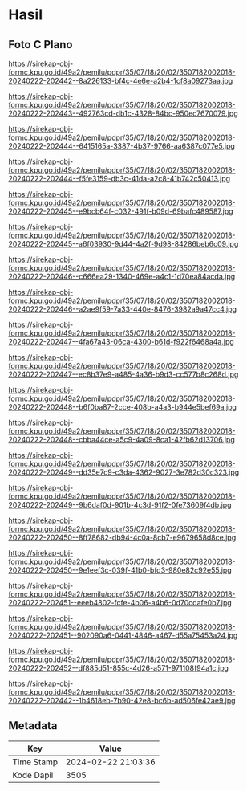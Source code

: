 # Hasil

## Foto C Plano

https://sirekap-obj-formc.kpu.go.id/49a2/pemilu/pdpr/35/07/18/20/02/3507182002018-20240222-202442--8a226133-bf4c-4e6e-a2b4-1cf8a09273aa.jpg

https://sirekap-obj-formc.kpu.go.id/49a2/pemilu/pdpr/35/07/18/20/02/3507182002018-20240222-202443--492763cd-db1c-4328-84bc-950ec7670079.jpg

https://sirekap-obj-formc.kpu.go.id/49a2/pemilu/pdpr/35/07/18/20/02/3507182002018-20240222-202444--6415165a-3387-4b37-9766-aa6387c077e5.jpg

https://sirekap-obj-formc.kpu.go.id/49a2/pemilu/pdpr/35/07/18/20/02/3507182002018-20240222-202444--f5fe3159-db3c-41da-a2c8-41b742c50413.jpg

https://sirekap-obj-formc.kpu.go.id/49a2/pemilu/pdpr/35/07/18/20/02/3507182002018-20240222-202445--e9bcb64f-c032-491f-b09d-69bafc489587.jpg

https://sirekap-obj-formc.kpu.go.id/49a2/pemilu/pdpr/35/07/18/20/02/3507182002018-20240222-202445--a6f03930-9d44-4a2f-9d98-84286beb6c09.jpg

https://sirekap-obj-formc.kpu.go.id/49a2/pemilu/pdpr/35/07/18/20/02/3507182002018-20240222-202446--c666ea29-1340-469e-a4c1-1d70ea84acda.jpg

https://sirekap-obj-formc.kpu.go.id/49a2/pemilu/pdpr/35/07/18/20/02/3507182002018-20240222-202446--a2ae9f59-7a33-440e-8476-3982a9a47cc4.jpg

https://sirekap-obj-formc.kpu.go.id/49a2/pemilu/pdpr/35/07/18/20/02/3507182002018-20240222-202447--4fa67a43-06ca-4300-b61d-f922f6468a4a.jpg

https://sirekap-obj-formc.kpu.go.id/49a2/pemilu/pdpr/35/07/18/20/02/3507182002018-20240222-202447--ec8b37e9-a485-4a36-b9d3-cc577b8c268d.jpg

https://sirekap-obj-formc.kpu.go.id/49a2/pemilu/pdpr/35/07/18/20/02/3507182002018-20240222-202448--b6f0ba87-2cce-408b-a4a3-b944e5bef69a.jpg

https://sirekap-obj-formc.kpu.go.id/49a2/pemilu/pdpr/35/07/18/20/02/3507182002018-20240222-202448--cbba44ce-a5c9-4a09-8ca1-42fb62d13706.jpg

https://sirekap-obj-formc.kpu.go.id/49a2/pemilu/pdpr/35/07/18/20/02/3507182002018-20240222-202449--dd35e7c9-c3da-4362-9027-3e782d30c323.jpg

https://sirekap-obj-formc.kpu.go.id/49a2/pemilu/pdpr/35/07/18/20/02/3507182002018-20240222-202449--9b6daf0d-901b-4c3d-91f2-0fe73609f4db.jpg

https://sirekap-obj-formc.kpu.go.id/49a2/pemilu/pdpr/35/07/18/20/02/3507182002018-20240222-202450--8ff78682-db94-4c0a-8cb7-e9679658d8ce.jpg

https://sirekap-obj-formc.kpu.go.id/49a2/pemilu/pdpr/35/07/18/20/02/3507182002018-20240222-202450--9e1eef3c-039f-41b0-bfd3-980e82c92e55.jpg

https://sirekap-obj-formc.kpu.go.id/49a2/pemilu/pdpr/35/07/18/20/02/3507182002018-20240222-202451--eeeb4802-fcfe-4b06-a4b6-0d70cdafe0b7.jpg

https://sirekap-obj-formc.kpu.go.id/49a2/pemilu/pdpr/35/07/18/20/02/3507182002018-20240222-202451--902090a6-0441-4846-a467-d55a75453a24.jpg

https://sirekap-obj-formc.kpu.go.id/49a2/pemilu/pdpr/35/07/18/20/02/3507182002018-20240222-202452--df885d51-855c-4d26-a571-971108f94a1c.jpg

https://sirekap-obj-formc.kpu.go.id/49a2/pemilu/pdpr/35/07/18/20/02/3507182002018-20240222-202442--1b4618eb-7b90-42e8-bc6b-ad506fe42ae9.jpg


## Metadata

| Key        | Value               |
| ---------- | ------------------- |
| Time Stamp | 2024-02-22 21:03:36 |
| Kode Dapil | 3505                |




